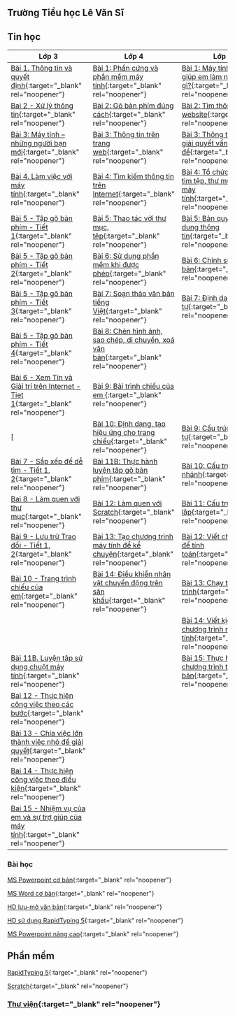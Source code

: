 ## **Trường Tiểu học Lê Văn Sĩ**

## **Tin học**

| Lớp 3 | Lớp 4 | Lớp 5 |
| --------- | --------- | --------- |
| [Bài 1. Thông tin và quyết định](./sdata/k3/301/index.html){:target="_blank" rel="noopener"} | [Bài 1: Phần cứng và phần mềm máy tính](https://www.canva.com/design/DAGB72V2Xtg/hR_6sYRFW4XDZlkYfC4xEQ/edit?utm_content=DAGB72V2Xtg&utm_campaign=designshare&utm_medium=link2&utm_source=sharebutton){:target="_blank" rel="noopener"} | [Bài 1: Máy tính có thể giúp em làm những việc gì?](){:target="_blank" rel="noopener"} |
| [Bai 2 - Xử lý thông tin](./sdata/k3/302/index.html){:target="_blank" rel="noopener"} | [Bài 2: Gõ bàn phím đúng cách](https://www.canva.com/design/DAGB78rVqSg/9n2prlhieqJlwvo1HVEmww/edit?utm_content=DAGB78rVqSg&utm_campaign=designshare&utm_medium=link2&utm_source=sharebutton){:target="_blank" rel="noopener"} | [Bài 2: Tìm thông tin trên website](){:target="_blank" rel="noopener"}
| [Bài 3: Máy tính – những người bạn mới](./sdata/k3/303/index.html){:target="_blank" rel="noopener"} | [Bài 3: Thông tin trên trang web](https://www.canva.com/design/DAGB74q7hBU/iHuRoj-Q-19uTgwKLJvyXw/edit?utm_content=DAGB74q7hBU&utm_campaign=designshare&utm_medium=link2&utm_source=sharebutton){:target="_blank" rel="noopener"} | [Bài 3: Thông tin trong giải quyết vấn đề](){:target="_blank" rel="noopener"}
| [Bài 4. Làm việc với máy tính](./sdata/k3/304/index.html){:target="_blank" rel="noopener"} | [Bài 4: Tìm kiếm thông tin trên Internet](https://www.canva.com/design/DAGB745hxic/C91fzq9480raZoCam2sQzA/edit?utm_content=DAGB745hxic&utm_campaign=designshare&utm_medium=link2&utm_source=sharebutton){:target="_blank" rel="noopener"} | [Bài 4: Tổ chức, lưu trữ và tìm tệp, thư mục trong máy tính](){:target="_blank" rel="noopener"}
| [Bài 5 - Tập gõ bàn phím - Tiết 1](./sdata/k3/305/index.html){:target="_blank" rel="noopener"} | [Bài 5: Thao tác với thư mục, tệp](https://www.canva.com/design/DAGB76kDCYM/NkMU95cGmxN_u2XnEB3e_A/edit?utm_content=DAGB76kDCYM&utm_campaign=designshare&utm_medium=link2&utm_source=sharebutton){:target="_blank" rel="noopener"} | [Bài 5: Bản quyền nội dung thông tin](){:target="_blank" rel="noopener"}
| [Bài 5 - Tập gõ bàn phím - Tiết 2](./sdata/k3/305/index.html){:target="_blank" rel="noopener"} | [Bài 6: Sử dụng phần mềm khi được phép](https://www.canva.com/design/DAGB77ahrX8/3ZehswRGZ8Q-aUohqj4jHQ/edit?utm_content=DAGB77ahrX8&utm_campaign=designshare&utm_medium=link2&utm_source=sharebutton){:target="_blank" rel="noopener"} | [Bài 6: Chỉnh sửa văn bản](){:target="_blank" rel="noopener"}
| [Bài 5 - Tập gõ bàn phím - Tiết 3](./sdata/k3/305/index.html){:target="_blank" rel="noopener"} | [Bài 7: Soạn thảo văn bản tiếng Việt](https://www.canva.com/design/DAGB723C4Ak/SzIjTslzzMTL11Bql-GPAA/edit?utm_content=DAGB723C4Ak&utm_campaign=designshare&utm_medium=link2&utm_source=sharebutton){:target="_blank" rel="noopener"} | [Bài 7: Định dạng ký tự](){:target="_blank" rel="noopener"}
| [Bài 5 - Tập gõ bàn phím - Tiết 4](./sdata/k3/305/index.html){:target="_blank" rel="noopener"} | [Bài 8: Chèn hình ảnh, sao chép, di chuyển, xoá văn bản](https://www.canva.com/design/DAGB7-SMjH4/6nmuND1G7-tT6qf2EwIkqA/edit?utm_content=DAGB7-SMjH4&utm_campaign=designshare&utm_medium=link2&utm_source=sharebutton){:target="_blank" rel="noopener"} | <!-- [Bài 8A: Thực hành tạo thiệp chúc mừng](){:target="_blank" rel="noopener"} -->
| [Bài 6 - Xem Tin và Giải trí trên Internet - Tiet 1](./sdata/k3/306/index.html){:target="_blank" rel="noopener"} | [Bài 9: Bài trình chiếu của em ](https://www.canva.com/design/DAGB7-ygzAs/J2_RzcXo7nosFueozcefpg/edit?utm_content=DAGB7-ygzAs&utm_campaign=designshare&utm_medium=link2&utm_source=sharebutton){:target="_blank" rel="noopener"} | <!-- [Bài 8B: Thực hành tạo sản phẩm thủ công theo video hướng dẫn](){:target="_blank" rel="noopener"} -->
| [ | [Bài 10: Định dạng, tạo hiệu ứng cho trang chiếu](https://www.canva.com/design/DAGB70C-ZyI/kPAbfSrfoHV1keHQy-OLnQ/edit?utm_content=DAGB70C-ZyI&utm_campaign=designshare&utm_medium=link2&utm_source=sharebutton){:target="_blank" rel="noopener"} | [Bài 9: Cấu trúc tuàn tự](){:target="_blank" rel="noopener"}
| [Bài 7 - Sắp xếp để dễ tìm - Tiết 1, 2](https://www.canva.com/design/DAGB78jqMvo/mmYoOjUzYgAdsQvvpVEjFA/edit?utm_content=DAGB78jqMvo&utm_campaign=designshare&utm_medium=link2&utm_source=sharebutton){:target="_blank" rel="noopener"} | [Bài 11B: Thực hành luyện tập gõ bàn phím](https://www.canva.com/design/DAGB789ag1U/ArxIsQMv_xg3bCWVLzxlug/edit?utm_content=DAGB789ag1U&utm_campaign=designshare&utm_medium=link2&utm_source=sharebutton){:target="_blank" rel="noopener"} | [Bài 10: Cấu trúc rẽ nhánh](){:target="_blank" rel="noopener"}
| [Bai 8 - Làm quen với thư mục](https://www.canva.com/design/DAGB78W9lto/qC3axhba0d-zF646Uvyevg/edit?utm_content=DAGB78W9lto&utm_campaign=designshare&utm_medium=link2&utm_source=sharebutton){:target="_blank" rel="noopener"} | [Bài 12: Làm quen với Scratch](https://www.canva.com/design/DAGB7y-hC3k/XPqGJ1BX1OLLtFY4wr9QpA/edit?utm_content=DAGB7y-hC3k&utm_campaign=designshare&utm_medium=link2&utm_source=sharebutton){:target="_blank" rel="noopener"} | [Bài 11: Cấu trúc lặp](){:target="_blank" rel="noopener"}
| [Bài 9 - Lưu trữ Trao đổi - Tiết 1, 2](https://www.canva.com/design/DAGB7zDw4no/LX4MFMhw4YpX7MuigyE9XA/edit?utm_content=DAGB7zDw4no&utm_campaign=designshare&utm_medium=link2&utm_source=sharebutton){:target="_blank" rel="noopener"} | [Bài 13: Tạo chương trình máy tính để kể chuyện](https://www.canva.com/design/DAGB794THTw/4cG4iP0V38IINCxDWbYMGA/edit?utm_content=DAGB794THTw&utm_campaign=designshare&utm_medium=link2&utm_source=sharebutton){:target="_blank" rel="noopener"} | [Bài 12: Viết chương trình để tính toán](){:target="_blank" rel="noopener"}
| [Bài 10 - Trang trình chiếu của em](https://www.canva.com/design/DAGB7oJl34k/4dQTRhCM5Zq7sxJScO13kg/edit?utm_content=DAGB7oJl34k&utm_campaign=designshare&utm_medium=link2&utm_source=sharebutton){:target="_blank" rel="noopener"} | [Bài 14: Điều khiển nhân vật chuyển động trên sân khấu](https://www.canva.com/design/DAGB7xybjQI/S9tkqwXPcCy-FLlBZqKUKw/edit?utm_content=DAGB7xybjQI&utm_campaign=designshare&utm_medium=link2&utm_source=sharebutton){:target="_blank" rel="noopener"} | [Bài 13: Chạy thử chương trình](){:target="_blank" rel="noopener"}
| <!-- [Bai 11A - Hệ mặt trời](https://www.canva.com/design/DAGB77gys48/51j4vKkGloHzoK8KcnALQw/edit?utm_content=DAGB77gys48&utm_campaign=designshare&utm_medium=link2&utm_source=sharebutton){:target="_blank" rel="noopener"} --> | | [Bài 14: Viết kịch bản chương trình máy tính](){:target="_blank" rel="noopener"}
| [Bài 11B. Luyện tập sử dụng chuột máy tính](https://www.canva.com/design/DAGB7idjzi4/J3yuoacsPoW6VHSknoD_Iw/edit?utm_content=DAGB7idjzi4&utm_campaign=designshare&utm_medium=link2&utm_source=sharebutton){:target="_blank" rel="noopener"} | | [Bài 15: Thực hành tạo chương trình theo kịch bản](){:target="_blank" rel="noopener"} |
| [Bai 12 - Thực hiện công việc theo các bước](https://www.canva.com/design/DAGB7lkvIV4/voRd9yia1c-ypnMMkgq0sg/edit?utm_content=DAGB7lkvIV4&utm_campaign=designshare&utm_medium=link2&utm_source=sharebutton){:target="_blank" rel="noopener"} |
| [Bài 13 - Chia việc lớn thành việc nhỏ để giải quyết](https://www.canva.com/design/DAGB7waDPaM/KIk5fVT6uMRSDYhY4wIdFw/edit?utm_content=DAGB7waDPaM&utm_campaign=designshare&utm_medium=link2&utm_source=sharebutton){:target="_blank" rel="noopener"} |
| [Bai 14 - Thực hiện công việc theo điều kiện](https://www.canva.com/design/DAGB75N6gQ0/Gg7e8LlwUeEAbvtWlm-Jvg/edit?utm_content=DAGB75N6gQ0&utm_campaign=designshare&utm_medium=link2&utm_source=sharebutton){:target="_blank" rel="noopener"} |
| [Bai 15 - Nhiệm vụ của em và sự trợ giúp của máy tính](https://www.canva.com/design/DAGB730eJ-E/_dWOLjVMBt2k-nLH6VI0yg/edit?utm_content=DAGB730eJ-E&utm_campaign=designshare&utm_medium=link2&utm_source=sharebutton){:target="_blank" rel="noopener"} |



### **Bài học**
[MS Powerpoint cơ bản](https://prezi.com/p/6wbqyofibprw){:target="_blank" rel="noopener"}

[MS Word cơ bản](https://prezi.com/p/a8h5hagcqzl3){:target="_blank" rel="noopener"}

[HD lưu-mở văn bản](https://prezi.com/p/g592fzacsp3w){:target="_blank" rel="noopener"}

[HD sử dụng  RapidTyping 5](https://prezi.com/p/oguhmdk5cbqo){:target="_blank" rel="noopener"}

[MS Powerpoint nâng cao](https://prezi.com/p/8ljt-sgxr8sa){:target="_blank" rel="noopener"}

## **Phần mềm**
[RapidTyping 5](https://rapidtyping.com/downloads.html){:target="_blank" rel="noopener"}

[Scratch](https://scratch.mit.edu/download){:target="_blank" rel="noopener"}

### [Thư viện](http://thlevansi.thuvien.hcm.edu.vn){:target="_blank" rel="noopener"}
<!-- 


[Bai25](./Bai25/index.html)

[TNXH](./TNXH/index.html)

### Reference

[Link to Cayman help](./cayman.html).

[Link to Github help](./github_help.html).
-->

